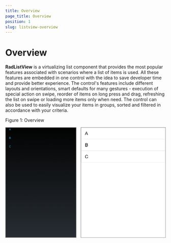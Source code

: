 ```yaml
---
title: Overview
page_title: Overview
position: 1
slug: listview-overview
---
```


# Overview

**RadListView** is a virtualizing list component that provides the most popular features associated with scenarios where a list of items is used. All these features are embedded in one control with the idea to save developer time and provide better experience. The control's features include different layouts and orientations, smart defaults for many gestures - execution of special action on swipe, reorder of items on long press and drag, refreshing the list on swipe or loading more items only when need. The control can also be used to easily visualize your items in groups, sorted and filtered in accordance with your criteria.

Figure 1: Overview

![ListView Overview](images/listview.png)